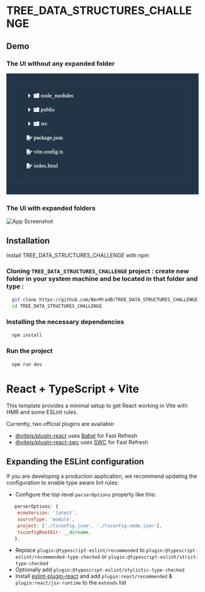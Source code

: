 
# TREE_DATA_STRUCTURES_CHALLENGE
## Demo

### The UI without any expanded folder
![App Screenshot](https://github.com/BenMradB/React_Challenges/blob/master/Tree_Data_Structures/public/images/UI_Where_Folders_Not_Expanded.PNG?raw=true)

### The UI with expanded folders
![App Screenshot](https://github.com/BenMradB/React_Challenges/Tree_Data_Structures/blob/master/public/images/UI_Where_Folders_R_Expanded.PNG?raw=true)




## Installation

Install TREE_DATA_STRUCTURES_CHALLENGE with npm
### Cloning `TREE_DATA_STRUCTURES_CHALLENGE` project : create new folder in your system machine and be located in that folder and type : 

```bash
  git clone https://github.com/BenMradB/TREE_DATA_STRUCTURES_CHALLENGE.git
  cd TREE_DATA_STRUCTURES_CHALLENGE
```
### Installing the necessary dependencies
```bash
  npm install
```

### Run the project
```bash
  npm run dev
```

# React + TypeScript + Vite

This template provides a minimal setup to get React working in Vite with HMR and some ESLint rules.

Currently, two official plugins are available:

- [@vitejs/plugin-react](https://github.com/vitejs/vite-plugin-react/blob/main/packages/plugin-react/README.md) uses [Babel](https://babeljs.io/) for Fast Refresh
- [@vitejs/plugin-react-swc](https://github.com/vitejs/vite-plugin-react-swc) uses [SWC](https://swc.rs/) for Fast Refresh

## Expanding the ESLint configuration

If you are developing a production application, we recommend updating the configuration to enable type aware lint rules:

- Configure the top-level `parserOptions` property like this:

```js
   parserOptions: {
    ecmaVersion: 'latest',
    sourceType: 'module',
    project: ['./tsconfig.json', './tsconfig.node.json'],
    tsconfigRootDir: __dirname,
   },
```

- Replace `plugin:@typescript-eslint/recommended` to `plugin:@typescript-eslint/recommended-type-checked` or `plugin:@typescript-eslint/strict-type-checked`
- Optionally add `plugin:@typescript-eslint/stylistic-type-checked`
- Install [eslint-plugin-react](https://github.com/jsx-eslint/eslint-plugin-react) and add `plugin:react/recommended` & `plugin:react/jsx-runtime` to the `extends` list
